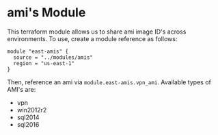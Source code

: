 # ami's Module

This terraform module allows us to share ami image ID's across environments.
To use, create a module reference as follows:


    module "east-amis" {
      source = "../modules/amis"
      region = "us-east-1"
    }

Then, reference an ami via `module.east-amis.vpn_ami`.  Available types of AMI's
are:

- vpn
- win2012r2
- sql2014
- sql2016
